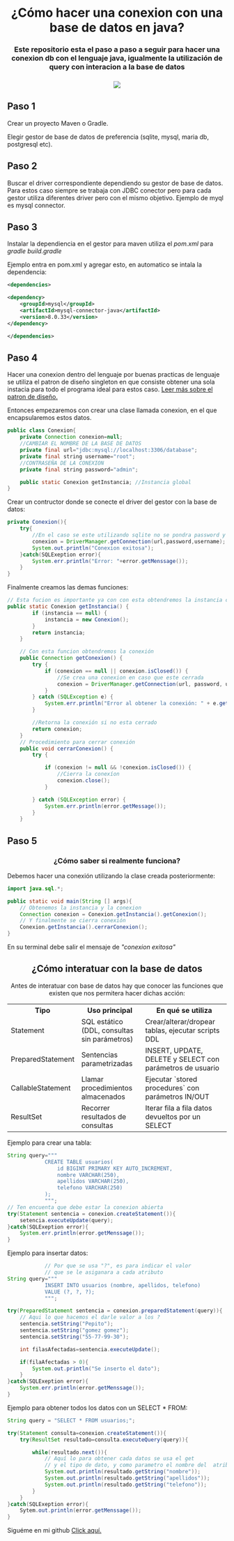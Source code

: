 <h1><center>¿Cómo hacer una conexion con una base de datos en java?</center></h1>

<center><h3>Este repositorio esta el paso a paso a seguir para hacer una conexion db con el lenguaje java, igualmente la utilización de query con interacion a la base de datos<h3></center>

<center><img src="./img/image.png"></center>

<h2>Paso 1</h2>
Crear un proyecto Maven o Gradle. 

Elegir gestor de base de datos de preferencia (sqlite, mysql, maria db, postgresql etc).

<h2>Paso 2</h2>
Buscar el driver correspondiente dependiendo su gestor de base de datos. Para estos caso siempre se trabaja con JDBC conector pero para cada gestor utiliza diferentes driver pero con el mismo objetivo. Ejemplo de myql es mysql connector.

<h2>Paso 3</h2>
Instalar la dependiencia en el gestor para maven utiliza el <i>pom.xml</i> para <i>gradle build.gradle</i>

Ejemplo entra en pom.xml y agregar esto, en automatico se intala la dependencia:

````xml
<dependencies>

<dependency>
    <groupId>mysql</groupId>
    <artifactId>mysql-connector-java</artifactId>
    <version>8.0.33</version>
</dependency>

</dependencies>

`````
<h2>Paso 4</h2>
Hacer una conexion dentro del lenguaje por buenas practicas de lenguaje se utiliza el patron de diseño singleton en que consiste obtener una sola instacia para todo el programa ideal para estos caso. <a href="https://refactoring.guru/es/design-patterns/singleton" >Leer más sobre el patron de diseño.</a>

Entonces empezaremos con crear una clase llamada conexion, en el que encapsularemos estos datos.

````java
public class Conexion{
    private Connection conexion=null; 
	//CAMBIAR EL NOMBRE DE LA BASE DE DATOS
    private final url="jdbc:mysql://localhost:3306/database";
    private final string username="root";
	//CONTRASEÑA DE LA CONEXION
    private final string password="admin";

    public static Conexion getInstancia; //Instancia global
}
````

Crear un contructor donde se conecte el driver del gestor con la base de datos:

````java
private Conexion(){
    try{
        //En el caso se este utilizando sqlite no se pondra password y username, solo url
        conexion = DriverManager.getConnection(url,password,username);
		System.out.println("Conexion exitosa");
    }catch(SQLExeption error){
        System.err.println("Error: "+error.getMenssage());
    }
}
````

Finalmente creamos las demas funciones:
`````java
// Esta fucion es importante ya con con esta obtendremos la instancia creada
public static Conexion getInstancia() {
		if (instancia == null) {
			instancia = new Conexion();
		}
		return instancia;
	}

	// Con esta funcion obtendremos la conexión
	public Connection getConexion() {
		try {
			if (conexion == null || conexion.isClosed()) {
				//Se crea una conexion en caso que este cerrada
				conexion = DriverManager.getConnection(url, password, username);
			}
		} catch (SQLException e) {
			System.err.println("Error al obtener la conexión: " + e.getMessage());
		}

		//Retorna la conexión si no esta cerrado
		return conexion;
	}
	// Procedimiento para cerrar conexión
	public void cerrarConexion() {
		try {

			if (conexion != null && !conexion.isClosed()) {
				//Cierra la conexíon
				conexion.close();
			}

		} catch (SQLException error) {
			System.err.println(error.getMessage());
		}
	}
``````

<h2>Paso 5</h2>
<center><h3>¿Cómo saber si realmente funciona?</h3></center>

Debemos hacer una conexión utilizando la clase creada posteriormente:

`````java
import java.sql.*;

public static void main(String [] args){
	// Obtenemos la instancia y la conexion
	Connection conexion = Conexion.getInstancia().getConexion();
	// Y finalmente se cierra conexión
	Conexion.getInstancia().cerrarConexion();
}
``````

En su terminal debe salir el mensaje de <i>"conexion exitosa"</i>

<center><h2>¿Cómo interatuar con la base de datos</h2>

Antes de interatuar con base de datos hay que conocer las funciones que existen que nos permitera hacer dichas acción:

<table>
  <tr>
    <th>Tipo</th>
    <th>Uso principal</th>
    <th>En qué se utiliza</th>
  </tr>
  <tr>
    <td>Statement</td>
    <td>SQL estático (DDL, consultas sin parámetros)</td>
    <td>Crear/alterar/dropear tablas, ejecutar scripts DDL</td>
  </tr>
  <tr>
    <td>PreparedStatement</td>
    <td>Sentencias parametrizadas</td>
    <td>INSERT, UPDATE, DELETE y SELECT con parámetros de usuario</td>
  </tr>
  <tr>
    <td>CallableStatement</td>
    <td>Llamar procedimientos almacenados</td>
    <td>Ejecutar `stored procedures` con parámetros IN/OUT</td>
  </tr>
  <tr>
    <td>ResultSet</td>
    <td>Recorrer resultados de consultas</td>
    <td>Iterar fila a fila datos devueltos por un SELECT</td>
  </tr>
</table>
</center>

Ejemplo para crear una tabla:

````java
String query="""
			CREATE TABLE usuarios(
				id BIGINT PRIMARY KEY AUTO_INCREMENT,
				nombre VARCHAR(250),
				apellidos VARCHAR(250),
				telefono VARCHAR(250)
			);
			""";
// Ten encuenta que debe estar la conexion abierta
try(Statement sentencia = conexion.createStatement()){
	setencia.executeUpdate(query); 
}catch(SQLExeption error){
	System.err.println(error.getMenssage());
}
````

Ejemplo para insertar datos:
````java
			// Por que se usa "?", es para indicar el valor 
			// que se le asiganara a cada atributo
String query="""
			INSERT INTO usuarios (nombre, apellidos, telefono)
			VALUE (?, ?, ?); 
			""";

try(PreparedStatement sentencia = conexion.preparedStatement(query)){
	// Aqui lo que hacemos el darle valor a los ?
	sentencia.setString("Pepito");
	sentencia.setString("gomez gomez");
	sentencia.setString("55-77-99-30");

	int filasAfectadas=sentencia.executeUpdate();

	if(filaAfectadas > 0){
		System.out.println("Se inserto el dato");
	}
}catch(SQLExeption error){
	System.err.println(error.getMenssage());
}
````

Ejemplo para obtener todos los datos con un SELECT * FROM:

````java
String query = "SELECT * FROM usuarios;";

try(Statement consulta=conexion.createStatement()){
	try(ResultSet resultado=consulta.executeQuery(query)){

		while(resultado.next()){
			// Aquí lo para obtener cada datos se usa el get
			// y el tipo de dato, y como parametro el nombre del  atributo
			System.out.println(resultado.getString("nombre"));
			System.out.println(resultado.getString("apellidos"));
			System.out.println(resultado.getString("telefono"));
		}
	}
}catch(SQLExeption error){
	Sytem.out.println(error.getMenssage());
}

````

Siguéme en mi github <a href="https://github.com/AlfreGood20">Click aquí.</a>